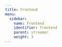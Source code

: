 ```yaml
---
title: Frontend
menu:
  sidebar:
    name: Frontend
    identifier: frontend
    parent: streamer
    weight: 3
---
```

